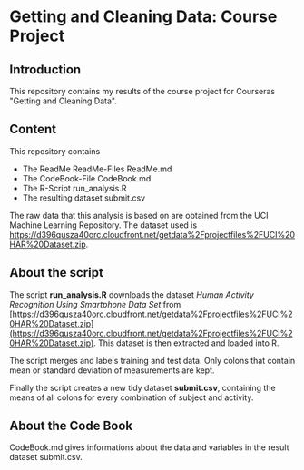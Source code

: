 Getting and Cleaning Data: Course Project
=========================================

Introduction
------------
This repository contains my results of the course project for Courseras "Getting and Cleaning Data".

Content
-------
This repository contains

- The ReadMe ReadMe-Files ReadMe.md
- The CodeBook-File CodeBook.md
- The R-Script run_analysis.R
- The resulting dataset submit.csv

The raw data that this analysis is based on are obtained from the UCI Machine Learning Repository. The dataset used is  https://d396qusza40orc.cloudfront.net/getdata%2Fprojectfiles%2FUCI%20HAR%20Dataset.zip.

About the script
----------------
The script **run_analysis.R** downloads the dataset *Human Activity Recognition Using Smartphone Data Set* from [https://d396qusza40orc.cloudfront.net/getdata%2Fprojectfiles%2FUCI%20HAR%20Dataset.zip](https://d396qusza40orc.cloudfront.net/getdata%2Fprojectfiles%2FUCI%20HAR%20Dataset.zip). This dataset is then extracted and loaded into R.

The script merges and labels training and test data. Only colons that contain mean or standard deviation of measurements are kept.

Finally the script creates a new tidy dataset **submit.csv**, containing the means of all colons for every combination of subject and activity.

About the Code Book
-------------------
CodeBook.md gives informations about the data and variables in the result dataset submit.csv.
